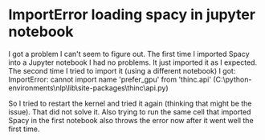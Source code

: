 
# ImportError loading spacy in jupyter notebook

I got a problem I can't seem to figure out. The first time I imported Spacy into a Jupyter notebook I had no problems. It just imported it as I expected.
The second time I tried to import it (using a different notebook) I got:
ImportError: cannot import name 'prefer_gpu' from 'thinc.api' (C:\python-environments\nlp\lib\site-packages\thinc\api.py)

So I tried to restart the kernel and tried it again (thinking that might be the issue). That did not solve it. Also trying to run the same cell that imported Spacy in the first notebook also throws the error now after it went well the first time.

        